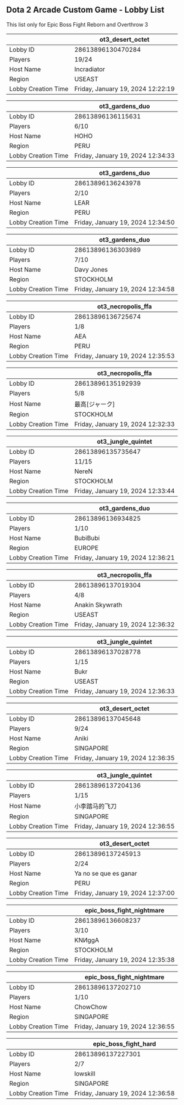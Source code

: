 ## Dota 2 Arcade Custom Game - Lobby List

This list only for Epic Boss Fight Reborn and Overthrow 3

|  | ot3_desert_octet |
| ------ | ------ |
| Lobby ID | 28613896130470284 |
| Players | 19/24 |
| Host Name | Incradiator |
| Region | USEAST |
| Lobby Creation Time | Friday, January 19, 2024 12:22:19 |


|  | ot3_gardens_duo |
| ------ | ------ |
| Lobby ID | 28613896136115631 |
| Players | 6/10 |
| Host Name | HOHO |
| Region | PERU |
| Lobby Creation Time | Friday, January 19, 2024 12:34:33 |


|  | ot3_gardens_duo |
| ------ | ------ |
| Lobby ID | 28613896136243978 |
| Players | 2/10 |
| Host Name | LEAR |
| Region | PERU |
| Lobby Creation Time | Friday, January 19, 2024 12:34:50 |


|  | ot3_gardens_duo |
| ------ | ------ |
| Lobby ID | 28613896136303989 |
| Players | 7/10 |
| Host Name | Davy Jones |
| Region | STOCKHOLM |
| Lobby Creation Time | Friday, January 19, 2024 12:34:58 |


|  | ot3_necropolis_ffa |
| ------ | ------ |
| Lobby ID | 28613896136725674 |
| Players | 1/8 |
| Host Name | AEA |
| Region | PERU |
| Lobby Creation Time | Friday, January 19, 2024 12:35:53 |


|  | ot3_necropolis_ffa |
| ------ | ------ |
| Lobby ID | 28613896135192939 |
| Players | 5/8 |
| Host Name | 最高[ジャーク] |
| Region | STOCKHOLM |
| Lobby Creation Time | Friday, January 19, 2024 12:32:33 |


|  | ot3_jungle_quintet |
| ------ | ------ |
| Lobby ID | 28613896135735647 |
| Players | 11/15 |
| Host Name | NereN |
| Region | STOCKHOLM |
| Lobby Creation Time | Friday, January 19, 2024 12:33:44 |


|  | ot3_gardens_duo |
| ------ | ------ |
| Lobby ID | 28613896136934825 |
| Players | 1/10 |
| Host Name | BubiBubi |
| Region | EUROPE |
| Lobby Creation Time | Friday, January 19, 2024 12:36:21 |


|  | ot3_necropolis_ffa |
| ------ | ------ |
| Lobby ID | 28613896137019304 |
| Players | 4/8 |
| Host Name | Anakin Skywrath |
| Region | USEAST |
| Lobby Creation Time | Friday, January 19, 2024 12:36:32 |


|  | ot3_jungle_quintet |
| ------ | ------ |
| Lobby ID | 28613896137028778 |
| Players | 1/15 |
| Host Name | Bukr |
| Region | USEAST |
| Lobby Creation Time | Friday, January 19, 2024 12:36:33 |


|  | ot3_desert_octet |
| ------ | ------ |
| Lobby ID | 28613896137045648 |
| Players | 9/24 |
| Host Name | Aniki |
| Region | SINGAPORE |
| Lobby Creation Time | Friday, January 19, 2024 12:36:35 |


|  | ot3_jungle_quintet |
| ------ | ------ |
| Lobby ID | 28613896137204136 |
| Players | 1/15 |
| Host Name | 小李踏马的飞刀 |
| Region | SINGAPORE |
| Lobby Creation Time | Friday, January 19, 2024 12:36:55 |


|  | ot3_desert_octet |
| ------ | ------ |
| Lobby ID | 28613896137245913 |
| Players | 2/24 |
| Host Name | Ya no se que es ganar |
| Region | PERU |
| Lobby Creation Time | Friday, January 19, 2024 12:37:00 |


|  | epic_boss_fight_nightmare |
| ------ | ------ |
| Lobby ID | 28613896136608237 |
| Players | 3/10 |
| Host Name | KNИggA |
| Region | STOCKHOLM |
| Lobby Creation Time | Friday, January 19, 2024 12:35:38 |


|  | epic_boss_fight_nightmare |
| ------ | ------ |
| Lobby ID | 28613896137202710 |
| Players | 1/10 |
| Host Name | ChowChow |
| Region | SINGAPORE |
| Lobby Creation Time | Friday, January 19, 2024 12:36:55 |


|  | epic_boss_fight_hard |
| ------ | ------ |
| Lobby ID | 28613896137227301 |
| Players | 2/7 |
| Host Name | lowskill |
| Region | SINGAPORE |
| Lobby Creation Time | Friday, January 19, 2024 12:36:58 |


